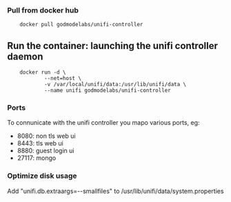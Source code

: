 ### Pull from docker hub


```	
	docker pull godmodelabs/unifi-controller
```

## Run the container: launching the unifi controller daemon


```
    docker run -d \
            --net=host \
            -v /var/local/unifi/data:/usr/lib/unifi/data \
            --name unifi godmodelabs/unifi-controller
```

### Ports

To connunicate with the unifi controller you mapo various ports, eg:

- 8080: non tls web ui
- 8443: tls web ui
- 8880: guest login ui
- 27117: mongo 

### Optimize disk usage

Add "unifi.db.extraargs=--smallfiles" to /usr/lib/unifi/data/system.properties


